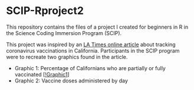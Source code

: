 # SCIP-Rproject2

This repository contains the files of a project I created for beginners in R in the Science Coding Immersion Program (SCIP). 

This project was inspired by an [LA Times online article][ref1] about tracking coronavirus vaccinations in California. Participants in the SCIP program were to recreate two graphics found in the article.
- Graphic 1: Percentage of Californians who are partially or fully vaccinated
[[!Graphic1](https://github.com/phamoh/SCIP-Rproject2/blob/5f7ae3cd77157eade37bd27f52ea788955152e79/misc/graphic1.png)]
- Graphic 2: Vaccine doses administered by day


[//]: # (Reference links used)

   [ref1]: <https://www.latimes.com/projects/california-coronavirus-cases-tracking-outbreak/covid-19-vaccines-distribution/#county-comparison>
